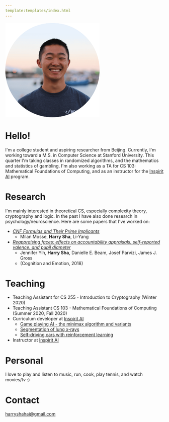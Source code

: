 ```yaml
---
template:templates/index.html
---
```

<img id='image-of-me' src="/imgs/me.png" alt="A picture of me" width=300px>

# Hello! 
I'm a college student and aspiring researcher from Beijing. Currently, I'm working toward a M.S. in Computer Science at Stanford University. This quarter I'm taking classes in randomized algorithms, and the mathematics and statistics of gambling. I'm also working as a TA for CS 103: Mathematical Foundations of Computing, and as an instructor for the [Inspirit AI](https://www.inspiritai.com/) program. 

# Research
I'm mainly interested in theoretical CS, especially complexity theory, cryptography and logic. In the past I have also done research in psychology/neuroscience. Here are some papers that I've worked on:

* [*CNF Formulas and Their Prime Implicants*](/resources/cnfs_paper.pdf)
    * Milan Mosse, **Harry Sha**, Li-Yang
* [*Reappraising faces: effects on accountability appraisals, self-reported valence, and pupil diameter*](https://pubmed.ncbi.nlm.nih.gov/30092708/)
    * Jennifer Yih, **Harry Sha**, Danielle E. Beam, Josef Parvizi, James J. Gross
    * (Cognition and Emotion, 2018) 

# Teaching
* Teaching Assistant for CS 255 - Introduction to Cryptography (Winter 2020)
* Teaching Assistant CS 103 - Mathematical Foundations of Computing (Summer 2020, Fall 2020)
* Curriculum developer at [Inspirit AI](https://www.inspiritai.com/)
  * [Game playing AI - the minimax algorithm and variants](https://drive.google.com/file/d/178WCS3ZlQCnMqtIfhuzaTh6nITSp9hS0/view?usp=sharing)
  * [Segmentation of lung x-rays](https://colab.research.google.com/drive/1S7FP0NW02RNROfJh93GN6yMUDWnpUbWk?usp=sharing)
  * [Self-driving cars with reinforcement learning](https://drive.google.com/file/d/1jrDRhS6GzCZs8DfUfwNdI8mw0FZwogj7/view?usp=sharing)
* Instructor at [Inspirit AI](https://www.inspiritai.com/)

# Personal
I love to play and listen to music, run, cook, play tennis, and watch movies/tv :)


# Contact
<a href="mailto:harryshahai@gmail.com">harryshahai@gmail.com</a>


